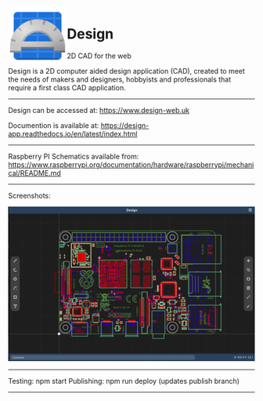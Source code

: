 <img style="vertical-align: middle;" src="public/icons/design.svg" width="120" height="120" align="left">

# Design 

2D CAD for the web 

Design is a 2D computer aided design application (CAD), 
created to meet the needs of makers and designers, 
hobbyists and professionals that require a first class 
CAD application. 
_________________________________________________________________________________________________________________

Design can be accessed at:
https://www.design-web.uk

Documention is available at:
https://design-app.readthedocs.io/en/latest/index.html
_________________________________________________________________________________________________________________

Raspberry PI Schematics available from:
https://www.raspberrypi.org/documentation/hardware/raspberrypi/mechanical/README.md
_________________________________________________________________________________________________________________


Screenshots: 

<img src="/screenshots/Screenshot.png?raw=true" width="1024">

_________________________________________________________________________________________________________________

Testing: npm start
Publishing: npm run deploy (updates publish branch)
_________________________________________________________________________________________________________________